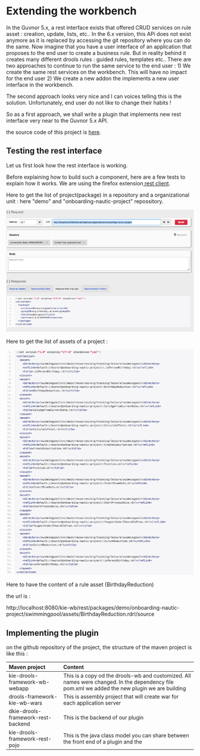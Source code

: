 # Extending the workbench

In the Guvnor 5.x, a rest interface exists that offered CRUD services on rule asset : creation, update, lists, etc..
In the 6.x version, this APi does not exist anymore  as it is replaced by accessing the git repository where you can do the same.
Now imagine that you have a user interface of an application that proposes to the end user to create a business rule. But in reality behind it creates many different drools rules : guided rules, templates etc.. 
There are two approaches to continue to run the same service to the end user : 
1\) We create the same rest services on the workbench. This will have no impact for the end user
2\) We create a new addon the implements a new user interface in the workbench.

The second approach looks very nice and I can voices telling this is the solution.
Unfortunately, end user do not like to change their habits !

So as a first approach, we shall write a plugin that implements new rest interface very near to the Guvnor 5.x API.

the source code of this project is [here](https://github.com/chtiJBUG/drools-onboarding/tree/master/drools-framework-kie-wb-parent).

## Testing the rest interface

Let us first look how the rest interface is working.

Before explaining how to build such a component, here are a few tests to explain how it works. We are using the firefox extension[ rest client](https://addons.mozilla.org/en-US/firefox/addon/restclient/).

Here to get the list of project\(package\) in a repository and a organizational unit : here "demo" and "onboarding-nautic-project" repossitory.

![](/assets/action02.png)

Here to get the list of assets of a project :

![](/assets/action03.png)

Here to have the content of a rule asset \(BirthdayReduction\)

the url is :

http:\/\/localhost:8080\/kie-wb\/rest\/packages\/demo\/onboarding-nautic-project\/swimmingpool\/assets\/BirthdayReduction.rdrl\/source

## Implementing the plugin

on the github repository of the project, the structure of the maven project is like this :

| Maven project | Content |
| :--- | :--- |
| kie-drools-framework-wb-webapp | This is a copy od the drools-wb and customized. All names were changed. In the dependency file pom.xml we added the new plugin we are building |
| drools-framework-kie-wb-wars | This is assembly project that will create war for each application server |
| dkie-drools-framework-rest-backend | This is the backend of our plugin |
| kie-drools-framework-rest-pojo | This is the java class model you can share between the front end of a plugin and the |









